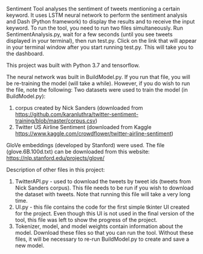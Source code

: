 Sentiment Tool analyses the sentiment of tweets mentioning a certain keyword.
It uses LSTM neural network to perform the sentiment analysis and Dash (Python framework) to display the results and to receive the input keyword.
To run the tool, you need to run two files simultaneously. Run SentimentAnalysis.py, wait for a few seconds (until you see tweets displayed in your terminal), then run test.py. 
Click on the link that will appear in your terminal window after you start running test.py. This will take you to the dashboard.

This project was built with Python 3.7 and tensorflow. 

The neural network was built in BuildModel.py. If you run that file, you will be re-training the model (will take a while).
However, if you do wish to run the file, note the following:
Two datasets were used to train the model (in BuildModel.py):
1. corpus created by Nick Sanders (downloaded from https://github.com/karanluthra/twitter-sentiment-training/blob/master/corpus.csv)
2. Twitter US Airline Sentiment (downloaded from Kaggle https://www.kaggle.com/crowdflower/twitter-airline-sentiment)

GloVe embeddings (developed by Stanford) were used. The file (glove.6B.100d.txt) can be downloaded from this website: https://nlp.stanford.edu/projects/glove/

Description of other files in this project: 
1. TwitterAPI.py - used to download the tweets by tweet ids (tweets from Nick Sanders corpus). This file needs to be run if you wish to download the dataset with tweets. Note that running this file will take a very long time. 
2. UI.py - this file contains the code for the first simple tkinter UI created for the project. Even though this UI is not used in the final version of the tool, this file was left to show the progress of the project. 
3. Tokenizer, model, and model weights contain information about the model. Download these files so that you can run the tool. Without these files, it will be necessary to re-run BuildModel.py to create and save a new model. 
